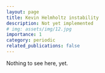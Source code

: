 ```yaml
---
layout: page
title: Kevin Helmholtz instability
description: Not yet implemented
# img: assets/img/12.jpg
importance: 1
category: periodic
related_publications: false
---
```


Nothing to see here, yet.